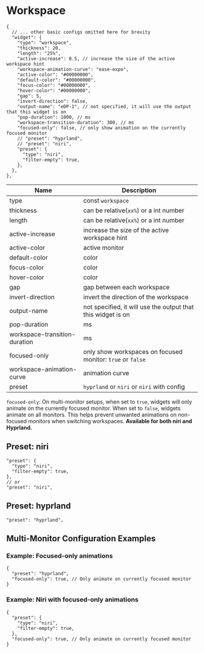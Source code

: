 # Workspace

```jsonc
{
  // ... other basic configs omitted here for brevity
  "widget": {
    "type": "workspace",
    "thickness": 20,
    "length": "25%",
    "active-increase": 0.5, // increase the size of the active workspace hint
    "workspace-animation-curve": "ease-expo",
    "active-color": "#00000000",
    "default-color": "#00000000",
    "focus-color": "#00000000",
    "hover-color": "#00000000",
    "gap": 5,
    "invert-direction": false,
    "output-name": "eDP-1", // not specified, it will use the output that this widget is on
    "pop-duration": 1000, // ms
    "workspace-transition-duration": 300, // ms
    "focused-only": false, // only show animation on the currently focused monitor
    // "preset": "hyprland",
    // "preset": "niri",
    "preset": {
      "type": "niri",
      "filter-empty": true,
    },
  },
},
```

| Name                          | Description                                                  |
| ----------------------------- | ------------------------------------------------------------ |
| type                          | const `workspace`                                            |
| thickness                     | can be relative(`xx%`) or a int number                       |
| length                        | can be relative(`xx%`) or a int number                       |
| active-increase               | increase the size of the active workspace hint               |
| active-color                  | active monitor                                               |
| default-color                 | color                                                        |
| focus-color                   | color                                                        |
| hover-color                   | color                                                        |
| gap                           | gap between each workspace                                   |
| invert-direction              | invert the direction of the workspace                        |
| output-name                   | not specified, it will use the output that this widget is on |
| pop-duration                  | ms                                                           |
| workspace-transition-duration | ms                                                           |
| focused-only                  | only show workspaces on focused monitor: `true` or `false`   |
| workspace-animation-curve     | animation curve                                              |
| preset                        | `hyprland` or `niri` or `niri` with config                   |

`focused-only`: On multi-monitor setups, when set to `true`, widgets will only animate on the currently focused monitor. When set to `false`, widgets animate on all monitors. This helps prevent unwanted animations on non-focused monitors when switching workspaces. **Available for both niri and Hyprland.**

## Preset: niri

```jsonc
"preset": {
  "type": "niri",
  "filter-empty": true,
},
// or
"preset": "niri",
```

## Preset: hyprland

```jsonc
"preset": "hyprland",
```

## Multi-Monitor Configuration Examples

### Example: Focused-only animations

```jsonc
{
  "preset": "hyprland",
  "focused-only": true, // Only animate on currently focused monitor
}
```

### Example: Niri with focused-only animations

```jsonc
{
  "preset": {
    "type": "niri",
    "filter-empty": true,
  },
  "focused-only": true, // Only animate on currently focused monitor
}
```
